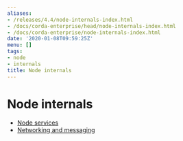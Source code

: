 ```yaml
---
aliases:
- /releases/4.4/node-internals-index.html
- /docs/corda-enterprise/head/node-internals-index.html
- /docs/corda-enterprise/node-internals-index.html
date: '2020-01-08T09:59:25Z'
menu: []
tags:
- node
- internals
title: Node internals
---
```



# Node internals



* [Node services](node-services.md)
* [Networking and messaging](messaging.md)
